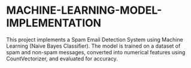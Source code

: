 # MACHINE-LEARNING-MODEL-IMPLEMENTATION
This project implements a Spam Email Detection System using Machine Learning (Naive Bayes Classifier). The model is trained on a dataset of spam and non-spam messages, converted into numerical features using CountVectorizer, and evaluated for accuracy.
